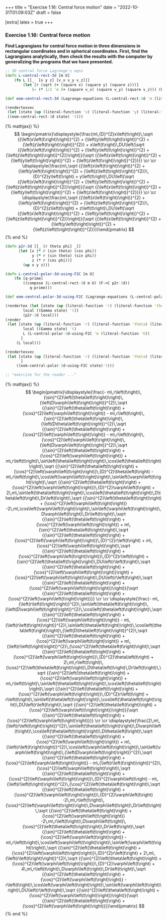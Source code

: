 +++
title = "Exercise 1.16: Central force motion"
date = "2022-10-31T01:09:03Z"
draft = false

[extra]
latex = true
+++







### Exercise 1.16: Central force motion

**Find Lagrangians for central force motion in three dimensions in rectangular coordinates and in spherical coordinates. First, find the Lagrangians analytically, then check the results with the computer by generalizing the programs that we have presented.**

```clojure
;; 3D central force Lagrange's eqns
(defn L-central-rect-3d [m U]
    (fn L [[_  [x y z] [v_x v_y v_z]]]
        (let [r (sqrt (+ (square x) (square y) (square z)))]
            (- (* 1/2 'm (+ (square v_x) (square v_y) (square v_z))) (U r)))))

(def eom-central-rect-3d (Lagrange-equations (L-central-rect-3d 'm (literal-function 'U))))

(rendertexvec
 (let [state (up (literal-function 'x) (literal-function 'y) (literal-function 'z))]
 ((eom-central-rect-3d state) 't)))
```


{% mathjax() %}
$$
\begin{pmatrix}\displaystyle{\frac{m\,{D}^{2}x\left(t\right)\,\sqrt {{\left(x\left(t\right)\right)}^{2} + {\left(y\left(t\right)\right)}^{2} + {\left(z\left(t\right)\right)}^{2}} + x\left(t\right)\,DU\left(\sqrt {{\left(x\left(t\right)\right)}^{2} + {\left(y\left(t\right)\right)}^{2} + {\left(z\left(t\right)\right)}^{2}}\right)}{\sqrt {{\left(x\left(t\right)\right)}^{2} + {\left(y\left(t\right)\right)}^{2} + {\left(z\left(t\right)\right)}^{2}}}} \cr \cr \displaystyle{\frac{m\,\sqrt {{\left(x\left(t\right)\right)}^{2} + {\left(y\left(t\right)\right)}^{2} + {\left(z\left(t\right)\right)}^{2}}\,{D}^{2}y\left(t\right) + y\left(t\right)\,DU\left(\sqrt {{\left(x\left(t\right)\right)}^{2} + {\left(y\left(t\right)\right)}^{2} + {\left(z\left(t\right)\right)}^{2}}\right)}{\sqrt {{\left(x\left(t\right)\right)}^{2} + {\left(y\left(t\right)\right)}^{2} + {\left(z\left(t\right)\right)}^{2}}}} \cr \cr \displaystyle{\frac{m\,\sqrt {{\left(x\left(t\right)\right)}^{2} + {\left(y\left(t\right)\right)}^{2} + {\left(z\left(t\right)\right)}^{2}}\,{D}^{2}z\left(t\right) + z\left(t\right)\,DU\left(\sqrt {{\left(x\left(t\right)\right)}^{2} + {\left(y\left(t\right)\right)}^{2} + {\left(z\left(t\right)\right)}^{2}}\right)}{\sqrt {{\left(x\left(t\right)\right)}^{2} + {\left(y\left(t\right)\right)}^{2} + {\left(z\left(t\right)\right)}^{2}}}}\end{pmatrix}
$$
{% end %}



```clojure
(defn p2r-3d [[_ [r theta phi] _]]
      (let [x (* r (sin theta) (cos phi))
            y (* r (sin theta) (sin phi))
            z (* r (cos phi))]
        (up x y z)))

(defn L-central-polar-3d-using-F2C [m U]
    (fn [q-prime]
        ((compose (L-central-rect-3d m U) (F->C p2r-3d))
           q-prime)))

(def eom-central-polar-3d-using-F2C (Lagrange-equations (L-central-polar-3d-using-F2C 'm (literal-function 'U))))

(rendertex (let [state (up (literal-function 'r) (literal-function 'theta) (literal-function 'varphi))
        local ((Gamma state) 't)]
        (p2r-3d local)))
(render 
 (let [state (up (literal-function 'r) (literal-function 'theta) (literal-function 'varphi))
        local ((Gamma state) 't)
        L (L-central-polar-3d-using-F2C 'm (literal-function 'U))
       ]
     (L local)))

(rendertexvec
 (let [state (up (literal-function 'r) (literal-function 'theta) (literal-function 'varphi))
       ]
     ((eom-central-polar-3d-using-F2C state)'t)))

;; "exercise for the reader ..."
```


{% mathjax() %}
$$
\begin{pmatrix}\displaystyle{\frac{- m\,r\left(t\right)\,{\sin}^{2}\left(\theta\left(t\right)\right)\,{\left(D\varphi\left(t\right)\right)}^{2}\,\sqrt {{\sin}^{2}\left(\theta\left(t\right)\right) + {\cos}^{2}\left(\varphi\left(t\right)\right)} - m\,r\left(t\right)\,{\sin}^{2}\left(\theta\left(t\right)\right)\,{\left(D\theta\left(t\right)\right)}^{2}\,\sqrt {{\sin}^{2}\left(\theta\left(t\right)\right) + {\cos}^{2}\left(\varphi\left(t\right)\right)} - m\,r\left(t\right)\,{\cos}^{2}\left(\varphi\left(t\right)\right)\,{\left(D\varphi\left(t\right)\right)}^{2}\,\sqrt {{\sin}^{2}\left(\theta\left(t\right)\right) + {\cos}^{2}\left(\varphi\left(t\right)\right)} + m\,r\left(t\right)\,\sin\left(\theta\left(t\right)\right)\,\cos\left(\theta\left(t\right)\right)\,\sqrt {{\sin}^{2}\left(\theta\left(t\right)\right) + {\cos}^{2}\left(\varphi\left(t\right)\right)}\,{D}^{2}\theta\left(t\right) - m\,r\left(t\right)\,\cos\left(\varphi\left(t\right)\right)\,\sin\left(\varphi\left(t\right)\right)\,\sqrt {{\sin}^{2}\left(\theta\left(t\right)\right) + {\cos}^{2}\left(\varphi\left(t\right)\right)}\,{D}^{2}\varphi\left(t\right) + 2\,m\,\sin\left(\theta\left(t\right)\right)\,\cos\left(\theta\left(t\right)\right)\,D\theta\left(t\right)\,Dr\left(t\right)\,\sqrt {{\sin}^{2}\left(\theta\left(t\right)\right) + {\cos}^{2}\left(\varphi\left(t\right)\right)} -2\,m\,\cos\left(\varphi\left(t\right)\right)\,\sin\left(\varphi\left(t\right)\right)\,D\varphi\left(t\right)\,Dr\left(t\right)\,\sqrt {{\sin}^{2}\left(\theta\left(t\right)\right) + {\cos}^{2}\left(\varphi\left(t\right)\right)} + m\,{\sin}^{2}\left(\theta\left(t\right)\right)\,\sqrt {{\sin}^{2}\left(\theta\left(t\right)\right) + {\cos}^{2}\left(\varphi\left(t\right)\right)}\,{D}^{2}r\left(t\right) + m\,{\cos}^{2}\left(\varphi\left(t\right)\right)\,\sqrt {{\sin}^{2}\left(\theta\left(t\right)\right) + {\cos}^{2}\left(\varphi\left(t\right)\right)}\,{D}^{2}r\left(t\right) + {\sin}^{2}\left(\theta\left(t\right)\right)\,DU\left(r\left(t\right)\,\sqrt {{\sin}^{2}\left(\theta\left(t\right)\right) + {\cos}^{2}\left(\varphi\left(t\right)\right)}\right) + {\cos}^{2}\left(\varphi\left(t\right)\right)\,DU\left(r\left(t\right)\,\sqrt {{\sin}^{2}\left(\theta\left(t\right)\right) + {\cos}^{2}\left(\varphi\left(t\right)\right)}\right)}{\sqrt {{\sin}^{2}\left(\theta\left(t\right)\right) + {\cos}^{2}\left(\varphi\left(t\right)\right)}}} \cr \cr \displaystyle{\frac{- m\,{\left(r\left(t\right)\right)}^{2}\,\sin\left(\theta\left(t\right)\right)\,{\left(D\varphi\left(t\right)\right)}^{2}\,\cos\left(\theta\left(t\right)\right)\,\sqrt {{\sin}^{2}\left(\theta\left(t\right)\right) + {\cos}^{2}\left(\varphi\left(t\right)\right)} - m\,{\left(r\left(t\right)\right)}^{2}\,\sin\left(\theta\left(t\right)\right)\,\cos\left(\theta\left(t\right)\right)\,{\left(D\theta\left(t\right)\right)}^{2}\,\sqrt {{\sin}^{2}\left(\theta\left(t\right)\right) + {\cos}^{2}\left(\varphi\left(t\right)\right)} + m\,{\left(r\left(t\right)\right)}^{2}\,{\cos}^{2}\left(\theta\left(t\right)\right)\,\sqrt {{\sin}^{2}\left(\theta\left(t\right)\right) + {\cos}^{2}\left(\varphi\left(t\right)\right)}\,{D}^{2}\theta\left(t\right) + 2\,m\,r\left(t\right)\,{\cos}^{2}\left(\theta\left(t\right)\right)\,D\theta\left(t\right)\,Dr\left(t\right)\,\sqrt {{\sin}^{2}\left(\theta\left(t\right)\right) + {\cos}^{2}\left(\varphi\left(t\right)\right)} + m\,r\left(t\right)\,\sin\left(\theta\left(t\right)\right)\,\cos\left(\theta\left(t\right)\right)\,\sqrt {{\sin}^{2}\left(\theta\left(t\right)\right) + {\cos}^{2}\left(\varphi\left(t\right)\right)}\,{D}^{2}r\left(t\right) + r\left(t\right)\,\sin\left(\theta\left(t\right)\right)\,\cos\left(\theta\left(t\right)\right)\,DU\left(r\left(t\right)\,\sqrt {{\sin}^{2}\left(\theta\left(t\right)\right) + {\cos}^{2}\left(\varphi\left(t\right)\right)}\right)}{\sqrt {{\sin}^{2}\left(\theta\left(t\right)\right) + {\cos}^{2}\left(\varphi\left(t\right)\right)}}} \cr \cr \displaystyle{\frac{2\,m\,{\left(r\left(t\right)\right)}^{2}\,\sin\left(\theta\left(t\right)\right)\,D\varphi\left(t\right)\,\cos\left(\theta\left(t\right)\right)\,D\theta\left(t\right)\,\sqrt {{\sin}^{2}\left(\theta\left(t\right)\right) + {\cos}^{2}\left(\varphi\left(t\right)\right)} + m\,{\left(r\left(t\right)\right)}^{2}\,\cos\left(\varphi\left(t\right)\right)\,\sin\left(\varphi\left(t\right)\right)\,{\left(D\varphi\left(t\right)\right)}^{2}\,\sqrt {{\sin}^{2}\left(\theta\left(t\right)\right) + {\cos}^{2}\left(\varphi\left(t\right)\right)} - m\,{\left(r\left(t\right)\right)}^{2}\,{\cos}^{2}\left(\varphi\left(t\right)\right)\,\sqrt {{\sin}^{2}\left(\theta\left(t\right)\right) + {\cos}^{2}\left(\varphi\left(t\right)\right)}\,{D}^{2}\varphi\left(t\right) - m\,{\left(r\left(t\right)\right)}^{2}\,{\cos}^{2}\left(\theta\left(t\right)\right)\,\sqrt {{\sin}^{2}\left(\theta\left(t\right)\right) + {\cos}^{2}\left(\varphi\left(t\right)\right)}\,{D}^{2}\varphi\left(t\right) -2\,m\,r\left(t\right)\,{\cos}^{2}\left(\varphi\left(t\right)\right)\,D\varphi\left(t\right)\,Dr\left(t\right)\,\sqrt {{\sin}^{2}\left(\theta\left(t\right)\right) + {\cos}^{2}\left(\varphi\left(t\right)\right)} -2\,m\,r\left(t\right)\,D\varphi\left(t\right)\,{\cos}^{2}\left(\theta\left(t\right)\right)\,Dr\left(t\right)\,\sqrt {{\sin}^{2}\left(\theta\left(t\right)\right) + {\cos}^{2}\left(\varphi\left(t\right)\right)} - m\,r\left(t\right)\,\cos\left(\varphi\left(t\right)\right)\,\sin\left(\varphi\left(t\right)\right)\,\sqrt {{\sin}^{2}\left(\theta\left(t\right)\right) + {\cos}^{2}\left(\varphi\left(t\right)\right)}\,{D}^{2}r\left(t\right) + 2\,m\,{\left(r\left(t\right)\right)}^{2}\,\sqrt {{\sin}^{2}\left(\theta\left(t\right)\right) + {\cos}^{2}\left(\varphi\left(t\right)\right)}\,{D}^{2}\varphi\left(t\right) + 4\,m\,r\left(t\right)\,D\varphi\left(t\right)\,Dr\left(t\right)\,\sqrt {{\sin}^{2}\left(\theta\left(t\right)\right) + {\cos}^{2}\left(\varphi\left(t\right)\right)} - r\left(t\right)\,\cos\left(\varphi\left(t\right)\right)\,\sin\left(\varphi\left(t\right)\right)\,DU\left(r\left(t\right)\,\sqrt {{\sin}^{2}\left(\theta\left(t\right)\right) + {\cos}^{2}\left(\varphi\left(t\right)\right)}\right)}{\sqrt {{\sin}^{2}\left(\theta\left(t\right)\right) + {\cos}^{2}\left(\varphi\left(t\right)\right)}}}\end{pmatrix}
$$
{% end %}


